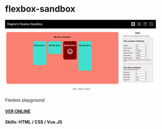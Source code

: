 # flexbox-sandbox
![alt text](https://github.com/programming-Regina/flexbox-sandbox/blob/main/screencapture.png?raw=true)

Flexbox playground.

<h4><a href="https://programming-regina.github.io/flexbox-sandbox/">VER ONLINE</a></h4>

<b>Skills:<b> HTML / CSS / Vue.JS
